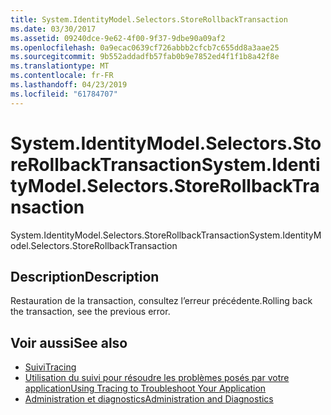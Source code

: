 ```yaml
---
title: System.IdentityModel.Selectors.StoreRollbackTransaction
ms.date: 03/30/2017
ms.assetid: 09240dce-9e62-4f00-9f37-9dbe90a09af2
ms.openlocfilehash: 0a9ecac0639cf726abbb2cfcb7c655dd8a3aae25
ms.sourcegitcommit: 9b552addadfb57fab0b9e7852ed4f1f1b8a42f8e
ms.translationtype: MT
ms.contentlocale: fr-FR
ms.lasthandoff: 04/23/2019
ms.locfileid: "61784707"
---
```

# <a name="systemidentitymodelselectorsstorerollbacktransaction"></a><span data-ttu-id="3ee3e-102">System.IdentityModel.Selectors.StoreRollbackTransaction</span><span class="sxs-lookup"><span data-stu-id="3ee3e-102">System.IdentityModel.Selectors.StoreRollbackTransaction</span></span>
<span data-ttu-id="3ee3e-103">System.IdentityModel.Selectors.StoreRollbackTransaction</span><span class="sxs-lookup"><span data-stu-id="3ee3e-103">System.IdentityModel.Selectors.StoreRollbackTransaction</span></span>  
  
## <a name="description"></a><span data-ttu-id="3ee3e-104">Description</span><span class="sxs-lookup"><span data-stu-id="3ee3e-104">Description</span></span>  
 <span data-ttu-id="3ee3e-105">Restauration de la transaction, consultez l’erreur précédente.</span><span class="sxs-lookup"><span data-stu-id="3ee3e-105">Rolling back the transaction, see the previous error.</span></span>  
  
## <a name="see-also"></a><span data-ttu-id="3ee3e-106">Voir aussi</span><span class="sxs-lookup"><span data-stu-id="3ee3e-106">See also</span></span>

- [<span data-ttu-id="3ee3e-107">Suivi</span><span class="sxs-lookup"><span data-stu-id="3ee3e-107">Tracing</span></span>](../../../../../docs/framework/wcf/diagnostics/tracing/index.md)
- [<span data-ttu-id="3ee3e-108">Utilisation du suivi pour résoudre les problèmes posés par votre application</span><span class="sxs-lookup"><span data-stu-id="3ee3e-108">Using Tracing to Troubleshoot Your Application</span></span>](../../../../../docs/framework/wcf/diagnostics/tracing/using-tracing-to-troubleshoot-your-application.md)
- [<span data-ttu-id="3ee3e-109">Administration et diagnostics</span><span class="sxs-lookup"><span data-stu-id="3ee3e-109">Administration and Diagnostics</span></span>](../../../../../docs/framework/wcf/diagnostics/index.md)
